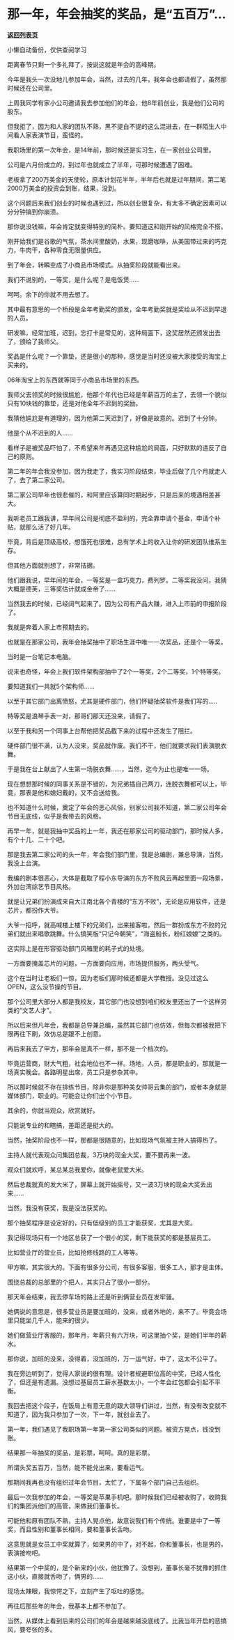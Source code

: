 # 那一年，年会抽奖的奖品，是“五百万”...

[**返回列表页**](/gzh/记忆承载)

小懒自动备份，仅供查阅学习

距离春节只剩一个多礼拜了，按说这就是年会的高峰期。

  

今年是我头一次没地儿参加年会，当然，过去的几年，我年会也都请假了，虽然那时候还在公司里。  

  

上周我同学有家小公司邀请我去参加他们的年会，他8年前创业，我是他们公司的股东。

  

但我拒了，因为和人家的团队不熟，黑不提白不提的这么混进去，在一群陌生人中间看人家表演节目，蛮怪的。

  

我职场里的第一次年会，是14年前，那时候还是实习生，在一家创业公司里。

  

公司是六月份成立的，到过年也就成立了半年，可那时候遭遇了困难。

  

老板拿了200万美金的天使轮，原本计划花半年，半年后也就是过年期间，第二笔2000万美金的投资会到账，结果，没到。

  

这个问题后来我们创业的时候也遇到过，所以创业很复杂，有太多不确定因素可以分分钟搞到你崩溃。

  

那你说没钱嘛，年会肯定就变得特别的简朴。要知道这和刚开始的风格完全不搭。

  

刚开始我们是谷歌的气氛，茶水间里酸奶，水果，现磨咖啡，从美国带过来的巧克力，牛肉干，各种零食无限量供应。

  

到了年会，转瞬变成了小商品市场模式。从抽奖阶段就能看出来。

  

我们不说别的，一等奖，是什么呢？是电饭煲......

  

呵呵。余下的你就不用去想了。

  

其中最有意思的一个桥段是全年考勤奖的颁发，全年考勤奖就是奖给从不迟到早退的人员。

  

研发嘛，经常加班，迟到，忘打卡是常见的，这种局面下，这奖居然还颁发出去了，颁给了我师父。

  

奖品是什么呢？一个靠垫，还是很小的那种，感觉是当时还没被大家接受的淘宝上买来的。

  

06年淘宝上的东西就等同于小商品市场里的东西。

  

我师父去领奖的时候很尴尬，他那个年代也已经是年薪百万的主了，去领一个貌似只有10块钱的靠垫，还是对他全年不迟到的奖励。

  

我猜他尴尬是有道理的，因为他第二天迟到了，好像是故意的。迟到了十分钟。

  

他是个从不迟到的人......

  

看样子是被奖品吓怕了，不希望来年再遇见这种尴尬的局面，只好默默的违反了自己的原则。

  

第二年的年会我没参加，因为我走了，我实习阶段结束，毕业后做了几个月就走人了，去了第二家公司。

  

第二家公司早年也很悲催的，和阿里应该算同时期起步，只是后来的境遇相差甚大。

  

我听老员工跟我讲，早年间公司是彻底不盈利的，完全靠申请个基金，申请个补贴，就那么活了好几年。

  

毕竟，背后是顶级高校，想饿死也很难，总有学术上的收入让你的研发团队维系生存。

  

但其他方面就别想了，非常拮据。

  

他们跟我说，早年间的年会，一等奖是一盒巧克力，费列罗。二等奖我没问，我猜大概是德芙，三等奖估计就成金帝了......

  

当然我去的时候，已经阔气起来了。因为公司有产品大赚，进入上市前的申报阶段了。

  

我就是奔着人家上市预期去的。

  

也就是在那家公司，我年会抽奖抽中了职场生涯中唯一一次奖品，还是个一等奖。

  

当时是一台笔记本电脑。

  

说来也奇怪，年会上我们软件架构部抽中了2个一等奖，2个二等奖，1个特等奖。

  

要知道我们一共就5个架构师......

  

以至于其它部门出离愤怒，尤其是硬件部门，他们怀疑抽奖软件是我们写的.....

  

特等奖是浪琴手表一对，那哥们那天还没来，请假了。

  

以至于我和另一个同事上台帮他把奖品截下来的过程中还发生了阻拦。

  

硬件部门很不满，认为人没来，奖品就作废。我们不干，他们就要求我们表演脱衣舞。

  

于是我在台上献出了人生第一场脱衣舞......，当然，迄今为止也是唯一一场。

  

现在想想那时候的同事关系是不错的，为兄弟插自己两刀，连脱衣舞都可以上，毕竟，那表是他和媳妇戴的，又不会送给我。

  

也不知道什么时候，奠定了年会的恶心风俗，别家公司我不知道，第二家公司年会节目无底线，似乎是我带去的风格。

  

再早一年，就是我抽中奖品的上一年，我还在那家公司的驱动部门，那时候人多，有个十几、二十个吧。

  

那是我去第二家公司的头一年，年会我们部门里，我是总编剧，兼总导演，当然，我没上台演。

  

我编的剧本很恶心，大体是截取了程小东导演的东方不败风云再起里面一段场景，外加台湾综艺节目风格。

  

就是让兄弟们扮演成来自大江南北各个青楼的“东方不败”，无论是应用软件，还是芯片，都扮作大爷。

  

大爷一招呼，就高喊楼上楼下的兄弟们，出来接客啦，然后一群扮成东方不败的兄弟们就出来唱歌跳舞。什么搞笑版“只记今朝笑”，“海盗船长，粉红娘娘”之类的。

  

这实际上是在形容驱动部门风箱里的耗子式的处境。

  

一方面要掩盖芯片的问题，一方面要向应用，市场提供服务，两头受气。

  

这个在当时让老板们一惊，因为老板们那时候还都是大学教授。没见过这么OPEN，这么没节操的节目。

  

那个公司里大部分人都是我校友，其它部门也没想到咱们校友里还出了一个这样另类的“文艺人才”。

  

所以后来但凡年会，我都是总导兼总编，虽然其它部门也仿效，但每次都被我把下限再往下刷，效仿总是跟不上创意。

  

再后来我去了甲方，那年会是真不一样，那不是一个档次的。

  

毕竟运营商，财大气粗，社会地位也不一样。场地，人员，都是职业的，那就是一场真实晚会。各路明星出席，员工只是参杂其中。

  

所以那时候就不存在排练节目，除非你是那种美女帅哥云集的部门，或者本身就是媒体部门，职业的。可能会让你们出个小节目。

  

其余的，你就当观众，欣赏就好。

  

只能说专业的和瞎搞，差距还是挺大的。

  

当然，抽奖阶段也不一样，那都是很随意的，比如现场气氛被主持人搞得热了。

  

主持人就代表观众问集团总裁，3万块的现金大奖，要不要再来一波。

  

观众们就欢呼，某总某总我爱你，就像老鼠爱大米。

  

然后总裁就真的发大米了，屏幕上就开始摇号，又一波3万块的现金大奖丢出来......

  

当然，我没有获奖，我是没法获奖的。

  

那个抽奖程序是设定好的，只有低级别的员工才能获奖，尤其是大奖。

  

我记得现场只有一个地区总获了一个很小的奖，剩下能获奖的都是基层员工。

  

比如营业厅的营业员，比如抢修线路的工人等等。

  

甲方嘛，其实很大的。下面有很多分公司，有很多客服，很多工人，那才是主体。

  

围绕总裁的总部里的个把人，其实只占了很小一部分。

  

那天年会结束，我去停车场的路上还是听到俩营业员在发牢骚。

  

她俩说的意思是，很多营业员是要加班的，没来，或者外地的，来不了。毕竟会场里只能坐几千人，能来的很少。

  

她们做营业厅客服的，那年月，年薪只有六万块，可这里抽个奖，是她们半年的薪水。

  

那你说，加班的没来，没得着，没加班的，万一运气好，中了，这太不公平了。

  

我在旁边听到了，觉得人家说的很有理。设计者规避职位高的中奖，已经人性化了，但还是有遗漏。没想过基层员工薪水基数太小，一个年会红包都会引起不平衡。

  

我回去把这个段子，在饭局上有意无意的跟大领导们讲过，当然，有没有改变就不知道了，因为我只参加了一次，下一年，就创业去了。

  

第一年，我们遇见了我职场第一年第一家公司类似的问题。被资方晃点，钱没到账。

  

结果那一年抽奖的奖品，是彩票，呵呵。真的是彩票。

  

所谓头奖五百万，当然，能不能兑出来，要看运气。

  

那期间我再也没有组织过年会节目，太忙了，下属各个部门自己去组织。

  

最后一次我参加的年会，一等奖是苹果手机吧。那时候我们已经被收购了，收购我们的集团派他们的高管，来做我们董事长。

  

可能他和原有团队不熟，主持人晃点他，故意说我们有个传统。谁要是中了一等奖，而且性别和董事长相同，要和董事长舌吻。

  

这意思就是女员工中奖就算了，如果男的中了，对不起，你和董事长，也是男的，表演接吻吧。

  

结果第一个中奖的，是个新来的小伙，他犹豫了。没想到，董事长毫不犹豫的抓住这小伙，直接就舌吻了，俩男的......

  

现场太辣眼，我惊愕之下，立刻产生了呕吐的感觉。

  

再往后那些年的年会，我基本上都不参加了。

  

当然，从媒体上看到后来的公司们的年会是越来越没底线了。比我当年开启的恶搞风，要夸张的多。


